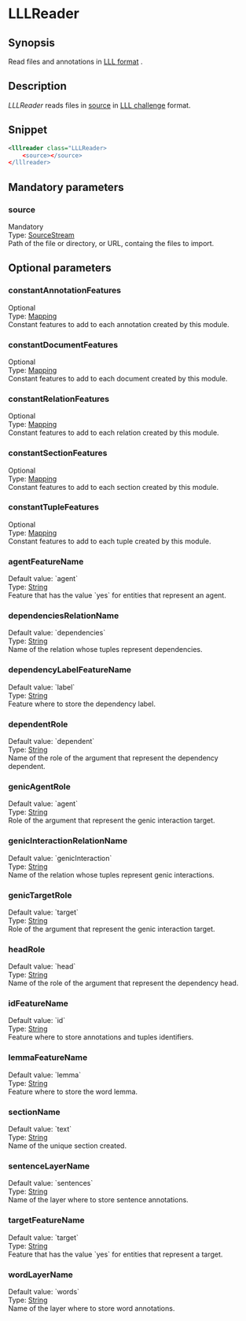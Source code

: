<h1 class="module">LLLReader</h1>

## Synopsis

Read files and annotations in [LLL format](XXX) .

## Description

 *LLLReader* reads files in <a href="#source" class="param">source</a> in [LLL challenge](XXX) format.

## Snippet



```xml
<lllreader class="LLLReader>
    <source></source>
</lllreader>
```

## Mandatory parameters

<h3 id="source" class="param">source</h3>

<div class="param-level param-level-mandatory">Mandatory
</div>
<div class="param-type">Type: <a href="../converter/fr.inra.maiage.bibliome.util.streams.SourceStream" class="converter">SourceStream</a>
</div>
Path of the file or directory, or URL, containg the files to import.

## Optional parameters

<h3 id="constantAnnotationFeatures" class="param">constantAnnotationFeatures</h3>

<div class="param-level param-level-optional">Optional
</div>
<div class="param-type">Type: <a href="../converter/fr.inra.maiage.bibliome.alvisnlp.core.module.types.Mapping" class="converter">Mapping</a>
</div>
Constant features to add to each annotation created by this module.

<h3 id="constantDocumentFeatures" class="param">constantDocumentFeatures</h3>

<div class="param-level param-level-optional">Optional
</div>
<div class="param-type">Type: <a href="../converter/fr.inra.maiage.bibliome.alvisnlp.core.module.types.Mapping" class="converter">Mapping</a>
</div>
Constant features to add to each document created by this module.

<h3 id="constantRelationFeatures" class="param">constantRelationFeatures</h3>

<div class="param-level param-level-optional">Optional
</div>
<div class="param-type">Type: <a href="../converter/fr.inra.maiage.bibliome.alvisnlp.core.module.types.Mapping" class="converter">Mapping</a>
</div>
Constant features to add to each relation created by this module.

<h3 id="constantSectionFeatures" class="param">constantSectionFeatures</h3>

<div class="param-level param-level-optional">Optional
</div>
<div class="param-type">Type: <a href="../converter/fr.inra.maiage.bibliome.alvisnlp.core.module.types.Mapping" class="converter">Mapping</a>
</div>
Constant features to add to each section created by this module.

<h3 id="constantTupleFeatures" class="param">constantTupleFeatures</h3>

<div class="param-level param-level-optional">Optional
</div>
<div class="param-type">Type: <a href="../converter/fr.inra.maiage.bibliome.alvisnlp.core.module.types.Mapping" class="converter">Mapping</a>
</div>
Constant features to add to each tuple created by this module.

<h3 id="agentFeatureName" class="param">agentFeatureName</h3>

<div class="param-level param-level-default-value">Default value: `agent`
</div>
<div class="param-type">Type: <a href="../converter/java.lang.String" class="converter">String</a>
</div>
Feature that has the value `yes` for entities that represent an agent.

<h3 id="dependenciesRelationName" class="param">dependenciesRelationName</h3>

<div class="param-level param-level-default-value">Default value: `dependencies`
</div>
<div class="param-type">Type: <a href="../converter/java.lang.String" class="converter">String</a>
</div>
Name of the relation whose tuples represent dependencies.

<h3 id="dependencyLabelFeatureName" class="param">dependencyLabelFeatureName</h3>

<div class="param-level param-level-default-value">Default value: `label`
</div>
<div class="param-type">Type: <a href="../converter/java.lang.String" class="converter">String</a>
</div>
Feature where to store the dependency label.

<h3 id="dependentRole" class="param">dependentRole</h3>

<div class="param-level param-level-default-value">Default value: `dependent`
</div>
<div class="param-type">Type: <a href="../converter/java.lang.String" class="converter">String</a>
</div>
Name of the role of the argument that represent the dependency dependent.

<h3 id="genicAgentRole" class="param">genicAgentRole</h3>

<div class="param-level param-level-default-value">Default value: `agent`
</div>
<div class="param-type">Type: <a href="../converter/java.lang.String" class="converter">String</a>
</div>
Role of the argument that represent the genic interaction target.

<h3 id="genicInteractionRelationName" class="param">genicInteractionRelationName</h3>

<div class="param-level param-level-default-value">Default value: `genicInteraction`
</div>
<div class="param-type">Type: <a href="../converter/java.lang.String" class="converter">String</a>
</div>
Name of the relation whose tuples represent genic interactions.

<h3 id="genicTargetRole" class="param">genicTargetRole</h3>

<div class="param-level param-level-default-value">Default value: `target`
</div>
<div class="param-type">Type: <a href="../converter/java.lang.String" class="converter">String</a>
</div>
Role of the argument that represent the genic interaction target.

<h3 id="headRole" class="param">headRole</h3>

<div class="param-level param-level-default-value">Default value: `head`
</div>
<div class="param-type">Type: <a href="../converter/java.lang.String" class="converter">String</a>
</div>
Name of the role of the argument that represent the dependency head.

<h3 id="idFeatureName" class="param">idFeatureName</h3>

<div class="param-level param-level-default-value">Default value: `id`
</div>
<div class="param-type">Type: <a href="../converter/java.lang.String" class="converter">String</a>
</div>
Feature where to store annotations and tuples identifiers.

<h3 id="lemmaFeatureName" class="param">lemmaFeatureName</h3>

<div class="param-level param-level-default-value">Default value: `lemma`
</div>
<div class="param-type">Type: <a href="../converter/java.lang.String" class="converter">String</a>
</div>
Feature where to store the word lemma.

<h3 id="sectionName" class="param">sectionName</h3>

<div class="param-level param-level-default-value">Default value: `text`
</div>
<div class="param-type">Type: <a href="../converter/java.lang.String" class="converter">String</a>
</div>
Name of the unique section created.

<h3 id="sentenceLayerName" class="param">sentenceLayerName</h3>

<div class="param-level param-level-default-value">Default value: `sentences`
</div>
<div class="param-type">Type: <a href="../converter/java.lang.String" class="converter">String</a>
</div>
Name of the layer where to store sentence annotations.

<h3 id="targetFeatureName" class="param">targetFeatureName</h3>

<div class="param-level param-level-default-value">Default value: `target`
</div>
<div class="param-type">Type: <a href="../converter/java.lang.String" class="converter">String</a>
</div>
Feature that has the value `yes` for entities that represent a target.

<h3 id="wordLayerName" class="param">wordLayerName</h3>

<div class="param-level param-level-default-value">Default value: `words`
</div>
<div class="param-type">Type: <a href="../converter/java.lang.String" class="converter">String</a>
</div>
Name of the layer where to store word annotations.

